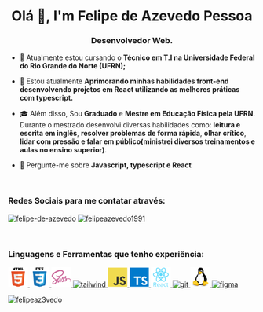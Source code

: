 <h1 align="center">Olá 👋, I'm Felipe de Azevedo Pessoa</h1>
<h3 align="center">Desenvolvedor Web.</h3>

- 🔭 Atualmente estou cursando o **Técnico em T.I na Universidade Federal do Rio Grande do Norte (UFRN);**

- 🌱 Estou atualmente **Aprimorando minhas habilidades front-end desenvolvendo projetos em React utilizando as melhores práticas com typescript.**

- 🎓 Além disso, Sou **Graduado** e **Mestre em Educação Física pela UFRN**. Durante o mestrado desenvolvi diversas habilidades como: **leitura e escrita em inglês**, **resolver problemas de forma rápida**, **olhar crítico**, **lidar com pressão e falar em público(ministrei diversos treinamentos e aulas no ensino superior)**.

- 💬 Pergunte-me sobre **Javascript, typescript e React**
<br>
<h3 align="left">Redes Sociais para me contatar através:</h3>
<p align="left">
<a href="https://linkedin.com/in/felipe-de-azevedo" target="blank"><img align="center" src="https://raw.githubusercontent.com/rahuldkjain/github-profile-readme-generator/master/src/images/icons/Social/linked-in-alt.svg" alt="felipe-de-azevedo" height="30" width="40" /></a>
<a href="https://instagram.com/felipeazevedo1991" target="blank"><img align="center" src="https://raw.githubusercontent.com/rahuldkjain/github-profile-readme-generator/master/src/images/icons/Social/instagram.svg" alt="felipeazevedo1991" height="30" width="40" /></a>
</p>
<br>
<h3 align="left">Linguagens e Ferramentas que tenho experiência:</h3>
<p align="left"> 
<a href="https://www.w3.org/html/" target="_blank" rel="noreferrer"> <img src="https://raw.githubusercontent.com/devicons/devicon/master/icons/html5/html5-original-wordmark.svg" alt="html5" width="40" height="40"/> </a> <a href="https://www.w3schools.com/css/" target="_blank" rel="noreferrer"> <img src="https://raw.githubusercontent.com/devicons/devicon/master/icons/css3/css3-original-wordmark.svg" alt="css3" width="40" height="40"/> </a> <a href="https://sass-lang.com" target="_blank" rel="noreferrer"> <img src="https://raw.githubusercontent.com/devicons/devicon/master/icons/sass/sass-original.svg" alt="sass" width="40" height="40"/> </a> <a href="https://tailwindcss.com/" target="_blank" rel="noreferrer"> <img src="https://www.vectorlogo.zone/logos/tailwindcss/tailwindcss-icon.svg" alt="tailwind" width="40" height="40"/> </a> <a href="https://developer.mozilla.org/en-US/docs/Web/JavaScript" target="_blank" rel="noreferrer"> <img src="https://raw.githubusercontent.com/devicons/devicon/master/icons/javascript/javascript-original.svg" alt="javascript" width="40" height="40"/> </a> <a href="https://www.typescriptlang.org/" target="_blank" rel="noreferrer"> <img src="https://raw.githubusercontent.com/devicons/devicon/master/icons/typescript/typescript-original.svg" alt="typescript" width="40" height="40"/> </a> <a href="https://reactjs.org/" target="_blank" rel="noreferrer"> <img src="https://raw.githubusercontent.com/devicons/devicon/master/icons/react/react-original-wordmark.svg" alt="react" width="40" height="40"/> </a> <a href="https://git-scm.com/" target="_blank" rel="noreferrer"> <img src="https://www.vectorlogo.zone/logos/git-scm/git-scm-icon.svg" alt="git" width="40" height="40"/> </a> <a href="https://www.linux.org/" target="_blank" rel="noreferrer"> <img src="https://raw.githubusercontent.com/devicons/devicon/master/icons/linux/linux-original.svg" alt="linux" width="40" height="40"/> </a> <a href="https://www.figma.com/" target="_blank" rel="noreferrer"> <img src="https://www.vectorlogo.zone/logos/figma/figma-icon.svg" alt="figma" width="40" height="40"/> </a> 
</p>
<p><img align="left" src="https://github-readme-stats.vercel.app/api/top-langs?username=felipeaz3vedo&show_icons=true&locale=en&layout=compact" alt="felipeaz3vedo" /></p>
